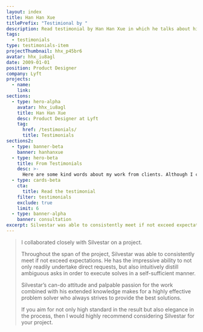 ```yaml
---
layout: index
title: Han Han Xue
titlePrefix: "Testimional by "
description: Read testimonial by Han Han Xue in which he talks about his positive experience in working with Silvestar Bistrović.
tags:
  - testimonials
type: testimonials-item
projectThumbnail: hhx_p45br6
avatar: hhx_iu8agl
date: 2009-01-01
position: Product Designer
company: Lyft
projects:
  - name:
    link:
sections:
  - type: hero-alpha
    avatar: hhx_iu8agl
    title: Han Han Xue
    desc: Product Designer at Lyft
    tag:
      href: /testimonials/
      title: Testimonials
sections2:
  - type: banner-beta
    banner: hanhanxue
  - type: hero-beta
    title: From Testimonials
    desc: >-
      Here are some kind words about my work from clients. Although I collaborated with clients from more than 10 countries, most of them came from **The United States**.
  - type: cards-beta
    cta:
      title: Read the testimonial
    filter: testimonials
    exclude: true
    limit: 6
  - type: banner-alpha
    banner: consultation
excerpt: Silvestar was able to consistently meet if not exceed expectations...
---
```


> I collaborated closely with Silvestar on a project.
>
> Throughout the span of the project, Silvestar was able to consistently meet if not exceed expectations. He has the impressive ability to not only readily undertake direct requests, but also intuitively distill ambiguous asks in order to execute solves in a self-sufficient manner.
>
> Silvestar’s can-do attitude and palpable passion for the work combined with his extended knowledge makes for a highly effective problem solver who always strives to provide the best solutions.
>
> If you aim for not only high standard in the result but also elegance in the process, then I would highly recommend considering Silvestar for your project.
